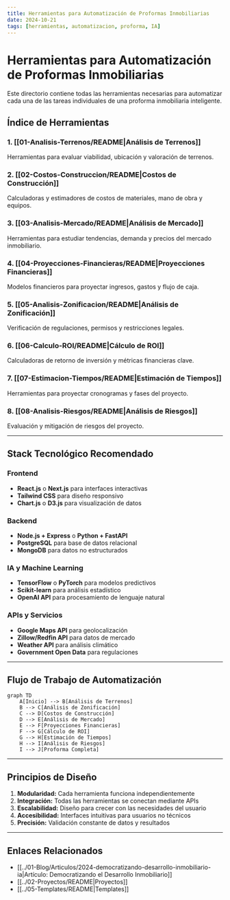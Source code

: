 ```yaml
---
title: Herramientas para Automatización de Proformas Inmobiliarias
date: 2024-10-21
tags: [herramientas, automatizacion, proforma, IA]
---
```


# Herramientas para Automatización de Proformas Inmobiliarias

Este directorio contiene todas las herramientas necesarias para automatizar cada una de las tareas individuales de una proforma inmobiliaria inteligente.

## Índice de Herramientas

### 1. [[01-Analisis-Terrenos/README|Análisis de Terrenos]]
Herramientas para evaluar viabilidad, ubicación y valoración de terrenos.

### 2. [[02-Costos-Construccion/README|Costos de Construcción]]
Calculadoras y estimadores de costos de materiales, mano de obra y equipos.

### 3. [[03-Analisis-Mercado/README|Análisis de Mercado]]
Herramientas para estudiar tendencias, demanda y precios del mercado inmobiliario.

### 4. [[04-Proyecciones-Financieras/README|Proyecciones Financieras]]
Modelos financieros para proyectar ingresos, gastos y flujo de caja.

### 5. [[05-Analisis-Zonificacion/README|Análisis de Zonificación]]
Verificación de regulaciones, permisos y restricciones legales.

### 6. [[06-Calculo-ROI/README|Cálculo de ROI]]
Calculadoras de retorno de inversión y métricas financieras clave.

### 7. [[07-Estimacion-Tiempos/README|Estimación de Tiempos]]
Herramientas para proyectar cronogramas y fases del proyecto.

### 8. [[08-Analisis-Riesgos/README|Análisis de Riesgos]]
Evaluación y mitigación de riesgos del proyecto.

---

## Stack Tecnológico Recomendado

### Frontend
- **React.js** o **Next.js** para interfaces interactivas
- **Tailwind CSS** para diseño responsivo
- **Chart.js** o **D3.js** para visualización de datos

### Backend
- **Node.js + Express** o **Python + FastAPI**
- **PostgreSQL** para base de datos relacional
- **MongoDB** para datos no estructurados

### IA y Machine Learning
- **TensorFlow** o **PyTorch** para modelos predictivos
- **Scikit-learn** para análisis estadístico
- **OpenAI API** para procesamiento de lenguaje natural

### APIs y Servicios
- **Google Maps API** para geolocalización
- **Zillow/Redfin API** para datos de mercado
- **Weather API** para análisis climático
- **Government Open Data** para regulaciones

---

## Flujo de Trabajo de Automatización

```mermaid
graph TD
    A[Inicio] --> B[Análisis de Terrenos]
    B --> C[Análisis de Zonificación]
    C --> D[Costos de Construcción]
    D --> E[Análisis de Mercado]
    E --> F[Proyecciones Financieras]
    F --> G[Cálculo de ROI]
    G --> H[Estimación de Tiempos]
    H --> I[Análisis de Riesgos]
    I --> J[Proforma Completa]
```

---

## Principios de Diseño

1. **Modularidad:** Cada herramienta funciona independientemente
2. **Integración:** Todas las herramientas se conectan mediante APIs
3. **Escalabilidad:** Diseño para crecer con las necesidades del usuario
4. **Accesibilidad:** Interfaces intuitivas para usuarios no técnicos
5. **Precisión:** Validación constante de datos y resultados

---

## Enlaces Relacionados

- [[../01-Blog/Articulos/2024-democratizando-desarrollo-inmobiliario-ia|Artículo: Democratizando el Desarrollo Inmobiliario]]
- [[../02-Proyectos/README|Proyectos]]
- [[../05-Templates/README|Templates]]
